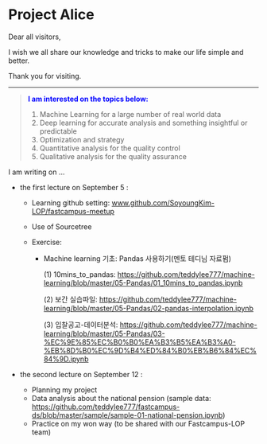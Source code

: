 # Project Alice



Dear all visitors,

I wish we all share our knowledge and tricks to make our life simple and better.

Thank you for visiting. 

***



> **<span style="color:blue">I am interested on the topics below:</span>**
>
> 1. Machine Learning for a large number of real world data 
> 2. Deep learning for accurate analysis and something insightful or predictable
> 3. Optimization and strategy
> 4. Quantitative analysis for the quality control
> 5. Qualitative analysis for the quality assurance



I am writing on ...

+ the first lecture on September 5 : 

  - Learning github setting: www.github.com/SoyoungKim-LOP/fastcampus-meetup

  - Use of Sourcetree 

  - Exercise: 

    - Machine learning 기초: Pandas 사용하기(멘토 테디님 자료펌)

      (1) 10mins_to_pandas: https://github.com/teddylee777/machine-learning/blob/master/05-Pandas/01_10mins_to_pandas.ipynb

      (2) 보간 실습파일: https://github.com/teddylee777/machine-learning/blob/master/05-Pandas/02-pandas-interpolation.ipynb

      (3) 입찰공고-데이터분석: https://github.com/teddylee777/machine-learning/blob/master/05-Pandas/03-%EC%9E%85%EC%B0%B0%EA%B3%B5%EA%B3%A0-%EB%8D%B0%EC%9D%B4%ED%84%B0%EB%B6%84%EC%84%9D.ipynb

+ the second lecture on September 12 :  

  + Planning my project
  + Data analysis about the national pension (sample data: https://github.com/teddylee777/fastcampus-ds/blob/master/sample/sample-01-national-pension.ipynb)
  + Practice on my won way (to be shared with our Fastcampus-LOP team)







  

